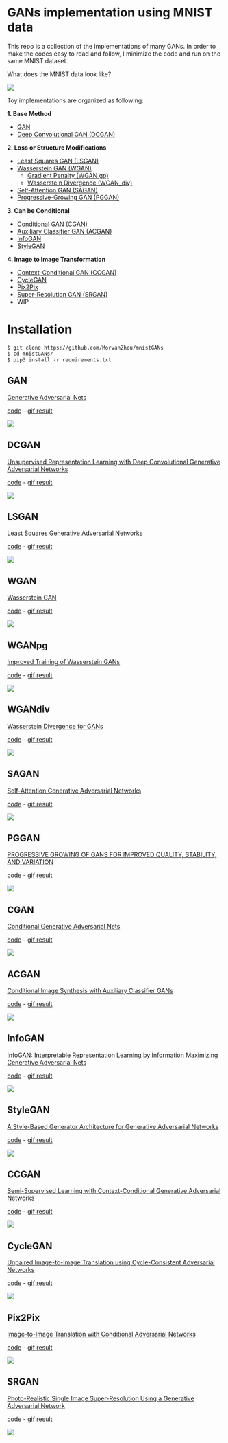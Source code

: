 # GANs implementation using MNIST data

This repo is a collection of the implementations of many GANs. 
In order to make the codes easy to read and follow,
 I minimize the code and run on the same MNIST dataset.

What does the MNIST data look like?

![](https://mofanpy.com/static/results/gan/mnist.png)

Toy implementations are organized as following:

**1. Base Method**
- [GAN](#GAN)
- [Deep Convolutional GAN (DCGAN)](#DCGAN) 

**2. Loss or Structure Modifications**

- [Least Squares GAN (LSGAN)](#LSGAN)
- [Wasserstein GAN (WGAN)](#WGAN) 
    - [Gradient Penalty (WGAN gp)](#WGANpg) 
    - [Wasserstein Divergence (WGAN_div)](#WGANdiv)
- [Self-Attention GAN (SAGAN)](#SAGAN)
- [Progressive-Growing GAN (PGGAN)](#PGGAN)
    
**3. Can be Conditional**

- [Conditional GAN (CGAN)](#CGAN) 
- [Auxiliary Classifier GAN (ACGAN)](#ACGAN) 
- [InfoGAN](#InfoGAN) 
- [StyleGAN](#StyleGAN)

**4. Image to Image Transformation**

- [Context-Conditional GAN (CCGAN)](#CCGAN)
- [CycleGAN](#CycleGAN)
- [Pix2Pix](#Pix2Pix)
- [Super-Resolution GAN (SRGAN)](#SRGAN)
- WIP
 
# Installation
```shell script
$ git clone https://github.com/MorvanZhou/mnistGANs
$ cd mnistGANs/
$ pip3 install -r requirements.txt
```

 
## GAN
[Generative Adversarial Nets](https://papers.nips.cc/paper/5423-generative-adversarial-nets.pdf)

[code](gan.py) - [gif result](https://mofanpy.com/static/results/gan/gan/generating.gif)

![](https://mofanpy.com/static/results/gan/gan/generating.gif)

## DCGAN
[Unsupervised Representation Learning with Deep Convolutional Generative Adversarial Networks](https://arxiv.org/pdf/1511.06434.pdf)

[code](dcgan.py) - [gif result](https://mofanpy.com/static/results/gan/dcgan/generating.gif)

![](https://mofanpy.com/static/results/gan/dcgan/generating.gif)
 
## LSGAN
[Least Squares Generative Adversarial Networks](https://arxiv.org/pdf/1611.04076.pdf)

[code](lsgan.py) - [gif result](https://mofanpy.com/static/results/gan/lsgan/generating.gif)

![](https://mofanpy.com/static/results/gan/lsgan/generating.gif)

## WGAN
[Wasserstein GAN](https://arxiv.org/pdf/1701.07875.pdf)

[code](wgan.py) - [gif result](https://mofanpy.com/static/results/gan/wgan/generating.gif)

![](https://mofanpy.com/static/results/gan/wgan/generating.gif)

## WGANpg
[Improved Training of Wasserstein GANs](https://arxiv.org/pdf/1704.00028.pdf)

[code](wgan_gp.py) - [gif result](https://mofanpy.com/static/results/gan/wgangp/generating.gif)

![](https://mofanpy.com/static/results/gan/wgangp/generating.gif)

## WGANdiv
[Wasserstein Divergence for GANs](https://arxiv.org/pdf/1712.01026.pdf)

[code](wgan_div.py) - [gif result](https://mofanpy.com/static/results/gan/wgandiv/generating.gif)

![](https://mofanpy.com/static/results/gan/wgandiv/generating.gif)

## SAGAN
[Self-Attention Generative Adversarial Networks](https://arxiv.org/pdf/1805.08318.pdf)

[code](sagan.py) - [gif result](https://mofanpy.com/static/results/gan/sagan/generating.gif)

![](https://mofanpy.com/static/results/gan/sagan/generating.gif)

## PGGAN
[PROGRESSIVE GROWING OF GANS FOR IMPROVED QUALITY, STABILITY, AND VARIATION](https://arxiv.org/pdf/1710.10196.pdf)

[code](pggan.py) - [gif result](https://mofanpy.com/static/results/gan/pggan/generating.gif)

![](https://mofanpy.com/static/results/gan/pggan/generating.gif)

## CGAN
[Conditional Generative Adversarial Nets](https://arxiv.org/pdf/1411.1784.pdf)

[code](cgan.py) - [gif result](https://mofanpy.com/static/results/gan/cgan/generating.gif)

![](https://mofanpy.com/static/results/gan/cgan/generating.gif)

## ACGAN
[Conditional Image Synthesis with Auxiliary Classifier GANs](https://arxiv.org/pdf/1610.09585.pdf)

[code](acgan.py) - [gif result](https://mofanpy.com/static/results/gan/acgan/generating.gif)

![](https://mofanpy.com/static/results/gan/acgan/generating.gif)

## InfoGAN
[InfoGAN: Interpretable Representation Learning by Information Maximizing Generative Adversarial Nets](https://arxiv.org/pdf/1606.03657.pdf)

[code](infogan.py) - [gif result](https://mofanpy.com/static/results/gan/infogan/generating.gif)

![](https://mofanpy.com/static/results/gan/infogan/generating.gif)

## StyleGAN
[A Style-Based Generator Architecture for Generative Adversarial Networks](https://arxiv.org/pdf/1812.04948.pdf)

[code](stylegan.py) - [gif result](https://mofanpy.com/static/results/gan/stylegan/generating.gif)

![](https://mofanpy.com/static/results/gan/stylegan/generating.gif)

## CCGAN
[Semi-Supervised Learning with Context-Conditional Generative Adversarial Networks](https://arxiv.org/pdf/1611.06430.pdf)

[code](ccgan.py) - [gif result](https://mofanpy.com/static/results/gan/ccgan/generating.gif)

![](https://mofanpy.com/static/results/gan/ccgan/generating.gif)

## CycleGAN
[Unpaired Image-to-Image Translation using Cycle-Consistent Adversarial Networks](https://arxiv.org/pdf/1703.10593)

[code](cyclegan.py) - [gif result](https://mofanpy.com/static/results/gan/cyclegan/generating.gif)

![](https://mofanpy.com/static/results/gan/cyclegan/generating.gif)

## Pix2Pix
[Image-to-Image Translation with Conditional Adversarial Networks](https://arxiv.org/pdf/1611.07004.pdf)

[code](pix2pix.py) - [gif result](https://mofanpy.com/static/results/gan/pix2pix/generating.gif)

![](https://mofanpy.com/static/results/gan/pix2pix/generating.gif)

## SRGAN
[Photo-Realistic Single Image Super-Resolution Using a Generative Adversarial Network](https://openaccess.thecvf.com/content_cvpr_2017/papers/Ledig_Photo-Realistic_Single_Image_CVPR_2017_paper.pdf)

[code](srgan.py) - [gif result](https://mofanpy.com/static/results/gan/srgan/generating.gif)

![](https://mofanpy.com/static/results/gan/srgan/generating.gif)
